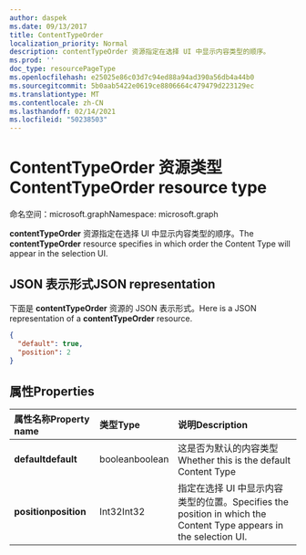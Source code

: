 ```yaml
---
author: daspek
ms.date: 09/13/2017
title: ContentTypeOrder
localization_priority: Normal
description: contentTypeOrder 资源指定在选择 UI 中显示内容类型的顺序。
ms.prod: ''
doc_type: resourcePageType
ms.openlocfilehash: e25025e86c03d7c94ed88a94ad390a56db4a44b0
ms.sourcegitcommit: 5b0aab5422e0619ce8806664c479479d223129ec
ms.translationtype: MT
ms.contentlocale: zh-CN
ms.lasthandoff: 02/14/2021
ms.locfileid: "50238503"
---
```

# <a name="contenttypeorder-resource-type"></a><span data-ttu-id="205d6-103">ContentTypeOrder 资源类型</span><span class="sxs-lookup"><span data-stu-id="205d6-103">ContentTypeOrder resource type</span></span>

<span data-ttu-id="205d6-104">命名空间：microsoft.graph</span><span class="sxs-lookup"><span data-stu-id="205d6-104">Namespace: microsoft.graph</span></span>

<span data-ttu-id="205d6-105">**contentTypeOrder** 资源指定在选择 UI 中显示内容类型的顺序。</span><span class="sxs-lookup"><span data-stu-id="205d6-105">The **contentTypeOrder** resource specifies in which order the Content Type will appear in the selection UI.</span></span>

## <a name="json-representation"></a><span data-ttu-id="205d6-106">JSON 表示形式</span><span class="sxs-lookup"><span data-stu-id="205d6-106">JSON representation</span></span>

<span data-ttu-id="205d6-107">下面是 **contentTypeOrder** 资源的 JSON 表示形式。</span><span class="sxs-lookup"><span data-stu-id="205d6-107">Here is a JSON representation of a **contentTypeOrder** resource.</span></span>
<!-- { "blockType": "resource", "@type": "microsoft.graph.contentTypeOrder", "@type.aka": "oneDrive.contentTypeOrderFacet" } -->

```json
{
  "default": true,
  "position": 2
}
```

## <a name="properties"></a><span data-ttu-id="205d6-108">属性</span><span class="sxs-lookup"><span data-stu-id="205d6-108">Properties</span></span>

| <span data-ttu-id="205d6-109">属性名称</span><span class="sxs-lookup"><span data-stu-id="205d6-109">Property name</span></span> | <span data-ttu-id="205d6-110">类型</span><span class="sxs-lookup"><span data-stu-id="205d6-110">Type</span></span>    | <span data-ttu-id="205d6-111">说明</span><span class="sxs-lookup"><span data-stu-id="205d6-111">Description</span></span>
|:--------------|:--------|:----------------------------------------------------
| <span data-ttu-id="205d6-112">**default**</span><span class="sxs-lookup"><span data-stu-id="205d6-112">**default**</span></span>   | <span data-ttu-id="205d6-113">boolean</span><span class="sxs-lookup"><span data-stu-id="205d6-113">boolean</span></span> | <span data-ttu-id="205d6-114">这是否为默认的内容类型</span><span class="sxs-lookup"><span data-stu-id="205d6-114">Whether this is the default Content Type</span></span>
| <span data-ttu-id="205d6-115">**position**</span><span class="sxs-lookup"><span data-stu-id="205d6-115">**position**</span></span>  | <span data-ttu-id="205d6-116">Int32</span><span class="sxs-lookup"><span data-stu-id="205d6-116">Int32</span></span>   | <span data-ttu-id="205d6-117">指定在选择 UI 中显示内容类型的位置。</span><span class="sxs-lookup"><span data-stu-id="205d6-117">Specifies the position in which the Content Type appears in the selection UI.</span></span>

<!-- {
  "type": "#page.annotation",
  "description": "",
  "keywords": "",
  "section": "documentation",
  "tocPath": "Resources/ContentTypeOrder"
} -->

